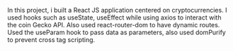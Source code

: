 In this project, i built a React JS application centered on cryptocurrencies. I used hooks such as useState, useEffect while using axios to interact with the coin Gecko API. Also used react-router-dom to have dynamic routes. Used the useParam hook to pass data as parameters, also used domPurify to prevent cross tag scripting.